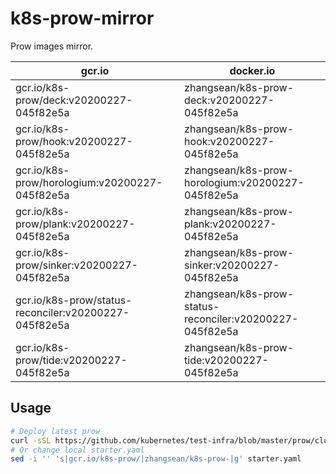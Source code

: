 # k8s-prow-mirror

Prow images mirror.

gcr.io | docker.io
---|---
gcr.io/k8s-prow/deck:v20200227-045f82e5a | zhangsean/k8s-prow-deck:v20200227-045f82e5a
gcr.io/k8s-prow/hook:v20200227-045f82e5a | zhangsean/k8s-prow-hook:v20200227-045f82e5a
gcr.io/k8s-prow/horologium:v20200227-045f82e5a | zhangsean/k8s-prow-horologium:v20200227-045f82e5a
gcr.io/k8s-prow/plank:v20200227-045f82e5a | zhangsean/k8s-prow-plank:v20200227-045f82e5a
gcr.io/k8s-prow/sinker:v20200227-045f82e5a | zhangsean/k8s-prow-sinker:v20200227-045f82e5a
gcr.io/k8s-prow/status-reconciler:v20200227-045f82e5a | zhangsean/k8s-prow-status-reconciler:v20200227-045f82e5a
gcr.io/k8s-prow/tide:v20200227-045f82e5a | zhangsean/k8s-prow-tide:v20200227-045f82e5a

## Usage

```bash
# Deploy latest prow
curl -sSL https://github.com/kubernetes/test-infra/blob/master/prow/cluster/starter.yaml?raw= | sed 's|gcr.io/k8s-prow/|zhangsean/k8s-prow-|g' | kubectl apply -f -
# Or change local starter.yaml
sed -i '' 's|gcr.io/k8s-prow/|zhangsean/k8s-prow-|g' starter.yaml
```
